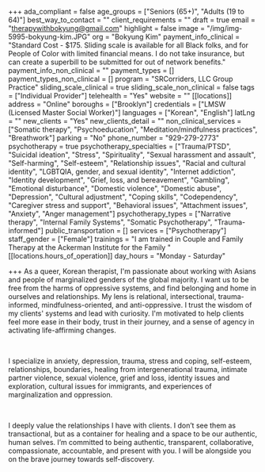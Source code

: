+++
ada_compliant = false
age_groups = ["Seniors (65+)", "Adults (19 to 64)"]
best_way_to_contact = ""
client_requirements = ""
draft = true
email = "therapywithbokyung@gmail.com"
highlight = false
image = "/img/img-5995-bokyung-kim.JPG"
org = "Bokyung Kim"
payment_info_clinical = "Standard Cost - $175. Sliding scale is available for all Black folks, and for People of Color with limited financial means. I do not take insurance, but can create a superbill to be submitted for out of network benefits."
payment_info_non_clinical = ""
payment_types = []
payment_types_non_clinical = []
program = "SRCorriders, LLC Group Practice"
sliding_scale_clinical = true
sliding_scale_non_clinical = false
tags = ["Individual Provider"]
telehealth = "Yes"
website = ""
[[locations]]
address = "Online"
boroughs = ["Brooklyn"]
credentials = ["LMSW (Licensed Master Social Worker)"]
languages = ["Korean", "English"]
latLng = ""
new_clients = "Yes"
new_clients_detail = ""
non_clinical_services = ["Somatic therapy", "Psychoeducation", "Meditation/mindfulness practices", "Breathwork"]
parking = "No"
phone_number = "929-279-2773"
psychotherapy = true
psychotherapy_specialties = ["Trauma/PTSD", "Suicidal ideation", "Stress", "Spirituality", "Sexual harassment and assault", "Self-harming", "Self-esteem", "Relationship issues", "Racial and cultural identity", "LGBTQIA, gender, and sexual identity", "Internet addiction", "Identity development", "Grief, loss, and bereavement", "Gambling", "Emotional disturbance", "Domestic violence", "Domestic abuse", "Depression", "Cultural adjustment", "Coping skills", "Codependency", "Caregiver stress and support", "Behavioral issues", "Attachment issues", "Anxiety", "Anger management"]
psychotherapy_types = ["Narrative therapy", "Internal Family Systems", "Somatic Psychotherapy", "Trauma-informed"]
public_transportation = []
services = ["Psychotherapy"]
staff_gender = ["Female"]
trainings = "I am trained in Couple and Family Therapy at the Ackerman Institute for the Family "
[[locations.hours_of_operation]]
day_hours = "Monday - Saturday"

+++
As a queer, Korean therapist, I'm passionate about working with Asians and people of marginalized genders of the global majority. I want us to be free from the harms of oppressive systems, and find belonging and home in ourselves and relationships. My lens is relational, intersectional, trauma-informed, mindfulness-oriented, and anti-oppressive. I trust the wisdom of my clients' systems and lead with curiosity. I'm motivated to help clients feel more ease in their body, trust in their journey, and a sense of agency in activating life-affirming changes. 

<br>

I specialize in anxiety, depression, trauma, stress and coping, self-esteem, relationships, boundaries, healing from intergenerational trauma, intimate partner violence, sexual violence, grief and loss, identity issues and exploration, cultural issues for immigrants, and experiences of marginalization and oppression. 

<br>

I deeply value the relationships I have with clients. I don’t see them as transactional, but as a container for healing and a space to be our authentic, human selves. I’m committed to being authentic, transparent, collaborative, compassionate, accountable, and present with you. I will be alongside you on the brave journey towards self-discovery.